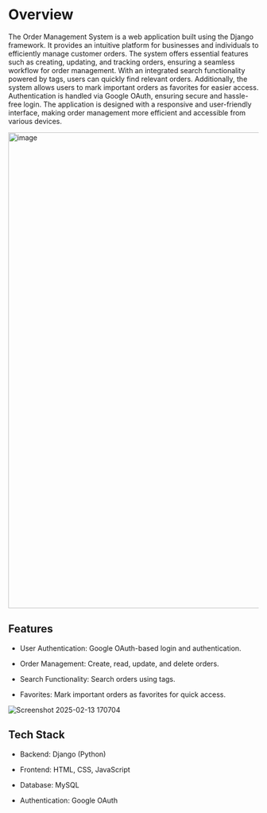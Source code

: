# **Overview**
The Order Management System is a web application built using the Django framework. 
It provides an intuitive platform for businesses and individuals to efficiently manage customer orders. 
The system offers essential features such as creating, updating, and tracking orders, ensuring a seamless workflow for order management. 
With an integrated search functionality powered by tags, users can quickly find relevant orders. Additionally, the system allows users to mark important orders as favorites for easier access. 
Authentication is handled via Google OAuth, ensuring secure and hassle-free login. The application is designed with a responsive and user-friendly interface, making order management more efficient and accessible from various devices.



<img width="957" alt="image" src="https://github.com/user-attachments/assets/443566d9-6ffe-4d45-a409-af1bf6700969" />



## **Features**
- User Authentication: Google OAuth-based login and authentication.

- Order Management: Create, read, update, and delete orders.

- Search Functionality: Search orders using tags.

- Favorites: Mark important orders as favorites for quick access.



![Screenshot 2025-02-13 170704](https://github.com/user-attachments/assets/a559fd25-6126-4320-81b7-d186ad98cee1)



## **Tech Stack**
- Backend: Django (Python)

- Frontend: HTML, CSS, JavaScript

- Database: MySQL

- Authentication: Google OAuth
